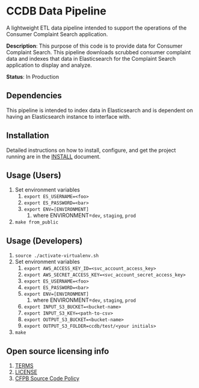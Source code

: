 # CCDB Data Pipeline

A lightweight ETL data pipeline intended to support the operations of the Consumer Complaint Search application.

**Description**: This purpose of this code is to provide data for Consumer Complaint Search. This pipeline downloads scrubbed consumer complaint data and indexes that data in Elasticsearch for the Complaint Search application to display and analyze.

**Status**:  In Production

## Dependencies

This pipeline is intended to index data in Elasticsearch and is dependent on having an Elasticsearch instance to interface with.

## Installation

Detailed instructions on how to install, configure, and get the project running are in the [INSTALL](INSTALL.md) document.

## Usage (Users)

1. Set environment variables
    1. `export ES_USERNAME=<foo>`
    1. `export ES_PASSWORD=<bar>`
    1. `export ENV=[ENVIRONMENT]`
        1. where ENVIRONMENT=`dev`, `staging`, `prod`
1. `make from_public`

## Usage (Developers)

1. `source ./activate-virtualenv.sh`
1. Set environment variables
    1. `export AWS_ACCESS_KEY_ID=<svc_account_access_key>`
    1. `export AWS_SECRET_ACCESS_KEY=<svc_account_secret_access_key>`
    1. `export ES_USERNAME=<foo>`
    1. `export ES_PASSWORD=<bar>`
    1. `export ENV=[ENVIRONMENT]`
        1. where ENVIRONMENT=`dev`, `staging`, `prod`
    1. `export INPUT_S3_BUCKET=<bucket-name>`
    1. `export INPUT_S3_KEY=<path-to-csv>`
    1. `export OUTPUT_S3_BUCKET=<bucket-name>`
    1. `export OUTPUT_S3_FOLDER=ccdb/test/<your initials>`
1. `make`

## Open source licensing info
1. [TERMS](TERMS.md)
2. [LICENSE](LICENSE)
3. [CFPB Source Code Policy](https://github.com/cfpb/source-code-policy/)
